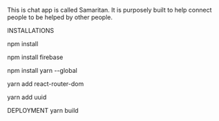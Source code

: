 This is chat app is called Samaritan. It is purposely built to help connect people to be helped by other people. 

INSTALLATIONS

npm install

npm install firebase

npm install yarn --global

yarn add react-router-dom

yarn add uuid

DEPLOYMENT
yarn build

